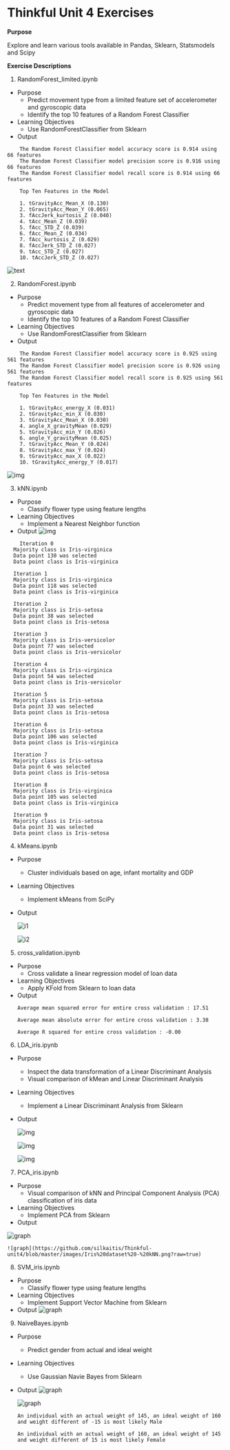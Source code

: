 # Thinkful Unit 4 Exercises

**Purpose**

Explore and learn various tools available in Pandas, Sklearn, Statsmodels and Scipy

**Exercise Descriptions**

1. RandomForest_limited.ipynb
  * Purpose
    * Predict movement type from a limited feature set of accelerometer and gyroscopic data
    * Identify the top 10 features of a Random Forest Classifier
  * Learning Objectives
    * Use RandomForestClassifier from Sklearn
  * Output
```
    The Random Forest Classifier model accuracy score is 0.914 using 66 features
    The Random Forest Classifier model precision score is 0.916 using 66 features
    The Random Forest Classifier model recall score is 0.914 using 66 features

    Top Ten Features in the Model

    1. tGravityAcc_Mean_X (0.130)
    2. tGravityAcc_Mean_Y (0.065)
    3. fAccJerk_kurtosis_Z (0.040)
    4. tAcc_Mean_Z (0.039)
    5. fAcc_STD_Z (0.039)
    6. fAcc_Mean_Z (0.034)
    7. fAcc_kurtosis_Z (0.029)
    8. fAccJerk_STD_Z (0.027)
    9. tAcc_STD_Z (0.027)
    10. tAccJerk_STD_Z (0.027)
```
![text](https://github.com/silkaitis/Thinkful-unit4/blob/master/images/Feature_Importance.png?raw=true)

2. RandomForest.ipynb
  * Purpose
    * Predict movement type from all features of accelerometer and gyroscopic data
    * Identify the top 10 features of a Random Forest Classifier
  * Learning Objectives
    * Use RandomForestClassifier from Sklearn
  * Output
```
    The Random Forest Classifier model accuracy score is 0.925 using 561 features
    The Random Forest Classifier model precision score is 0.926 using 561 features
    The Random Forest Classifier model recall score is 0.925 using 561 features

    Top Ten Features in the Model

    1. tGravityAcc_energy_X (0.031)
    2. tGravityAcc_min_X (0.030)
    3. tGravityAcc_Mean_X (0.030)
    4. angle_X_gravityMean (0.029)
    5. tGravityAcc_min_Y (0.026)
    6. angle_Y_gravityMean (0.025)
    7. tGravityAcc_Mean_Y (0.024)
    8. tGravityAcc_max_Y (0.024)
    9. tGravityAcc_max_X (0.022)
    10. tGravityAcc_energy_Y (0.017)
```
![img](https://github.com/silkaitis/Thinkful-unit4/blob/master/images/Feature_Importance_Full.png?raw=true)

3. kNN.ipynb
  * Purpose
    * Classify flower type using feature lengths
  * Learning Objectives
    * Implement a Nearest Neighbor function
  * Output
  ![img](https://github.com/silkaitis/Thinkful-unit4/blob/master/images/kNN_sepal_wid_vs_len.png?raw=true)
  ```
      Iteration 0
    Majority class is Iris-virginica
    Data point 130 was selected
    Data point class is Iris-virginica

    Iteration 1
    Majority class is Iris-virginica
    Data point 118 was selected
    Data point class is Iris-virginica

    Iteration 2
    Majority class is Iris-setosa
    Data point 38 was selected
    Data point class is Iris-setosa

    Iteration 3
    Majority class is Iris-versicolor
    Data point 77 was selected
    Data point class is Iris-versicolor

    Iteration 4
    Majority class is Iris-virginica
    Data point 54 was selected
    Data point class is Iris-versicolor

    Iteration 5
    Majority class is Iris-setosa
    Data point 33 was selected
    Data point class is Iris-setosa

    Iteration 6
    Majority class is Iris-setosa
    Data point 106 was selected
    Data point class is Iris-virginica

    Iteration 7
    Majority class is Iris-setosa
    Data point 6 was selected
    Data point class is Iris-setosa

    Iteration 8
    Majority class is Iris-virginica
    Data point 105 was selected
    Data point class is Iris-virginica

    Iteration 9
    Majority class is Iris-setosa
    Data point 31 was selected
    Data point class is Iris-setosa
  ```

4. kMeans.ipynb
  * Purpose
    * Cluster individuals based on age, infant mortality and GDP
  * Learning Objectives
    * Implement kMeans from SciPy
  * Output

    ![i1](https://github.com/silkaitis/Thinkful-unit4/blob/master/images/GDPperCapita.png?raw=true)

    ![i2](https://github.com/silkaitis/Thinkful-unit4/blob/master/images/Average%20within-cluster%20sum%20of%20squares.png?raw=true)

5. cross_validation.ipynb
  * Purpose
    * Cross validate a linear regression model of loan data
  * Learning Objectives
    * Apply KFold from Sklearn to loan data
  * Output
    ```
    Average mean squared error for entire cross validation : 17.51

    Average mean absolute error for entire cross validation : 3.38

    Average R squared for entire cross validation : -0.00
    ```
6. LDA_iris.ipynb
  * Purpose
    * Inspect the data transformation of a Linear Discriminant Analysis
    * Visual comparison of kMean and Linear Discriminant Analysis
  * Learning Objectives
    * Implement a Linear Discriminant Analysis from Sklearn
  * Output

    ![img](https://github.com/silkaitis/Thinkful-unit4/blob/master/images/Iris%20dataset%20-%20raw.png?raw=true)

    ![img](https://github.com/silkaitis/Thinkful-unit4/blob/master/images/Iris%20dataset%20-%20LDA.png?raw=true)

    ![img](https://github.com/silkaitis/Thinkful-unit4/blob/master/images/Iris%20dataset%20-%20LDA%20kMeans.png?raw=true)

7. PCA_iris.ipynb
  * Purpose
    * Visual comparison of kNN and Principal Component Analysis (PCA) classification of iris data
  * Learning Objectives
    * Implement PCA from Sklearn
  * Output

  ![graph](https://github.com/silkaitis/Thinkful-unit4/blob/master/images/Iris%20dataset%20-%20PCA.png?raw=true)

    ![graph](https://github.com/silkaitis/Thinkful-unit4/blob/master/images/Iris%20dataset%20-%20kNN.png?raw=true)

8. SVM_iris.ipynb
  * Purpose
    * Classify flower type using feature lengths
  * Learning Objectives
    * Implement Support Vector Machine from Sklearn
  * Output
    ![graph](https://github.com/silkaitis/Thinkful-unit4/blob/master/images/Iris%20-%20SVM.png?raw=true)

9. NaiveBayes.ipynb
  * Purpose
    * Predict gender from actual and ideal weight
  * Learning Objectives
    * Use Gaussian Navie Bayes from Sklearn
  * Output
  ![graph](https://github.com/silkaitis/Thinkful-unit4/blob/master/images/Acutal%20&%20Ideal%20Weight.png?raw=true)

    ![graph](https://github.com/silkaitis/Thinkful-unit4/blob/master/images/Difference%20in%20Actual%20&%20Ideal%20Weight.png?raw=true)

    ```
    An individual with an actual weight of 145, an ideal weight of 160 and weight different of -15 is most likely Male

    An individual with an actual weight of 160, an ideal weight of 145 and weight different of 15 is most likely Female
    ```
